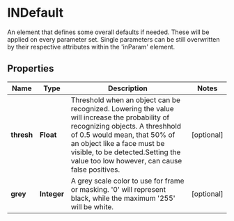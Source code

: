 

# INDefault

An element that defines some overall defaults if needed. These will be applied on every parameter set. Single parameters can be still overwritten by their respective attributes within the 'inParam' element.
## Properties

Name | Type | Description | Notes
------------ | ------------- | ------------- | -------------
**thresh** | **Float** | Threshold when an object can be recognized. Lowering the value will increase the probability of recognizing objects. A threshhold of 0.5 would mean, that 50% of an object like a face must be visible, to be detected.Setting the value too low however, can cause false positives. |  [optional]
**grey** | **Integer** | A grey scale color to use for frame or masking. &#39;0&#39; will represent black, while the maximum &#39;255&#39; will be white. |  [optional]



